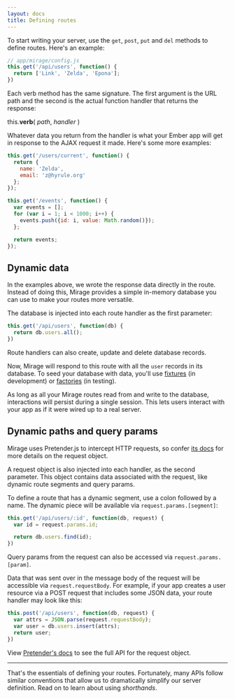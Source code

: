 ```yaml
---
layout: docs
title: Defining routes
---
```


To start writing your server, use the `get`, `post`, `put` and `del` methods to define routes. Here's an example:

```js
// app/mirage/config.js
this.get('/api/users', function() {
  return ['Link', 'Zelda', 'Epona'];
})
```

Each verb method has the same signature. The first argument is the URL path and the second is the actual function handler that returns the response:

<p class='u-callout'>this.<strong>verb</strong>( <em>path</em>, <em>handler</em> )</p>

Whatever data you return from the handler is what your Ember app will get in response to the AJAX request it made. Here's some more examples:

```js
this.get('/users/current', function() {
  return {
    name: 'Zelda',
    email: 'z@hyrule.org'
  };
});

this.get('/events', function() {
  var events = [];
  for (var i = 1; i < 1000; i++) {
    events.push({id: i, value: Math.random()});
  };

  return events;
});
```

## Dynamic data

In the examples above, we wrote the response data directly in the route. Instead of doing this, Mirage provides a simple in-memory database you can use to make your routes more versatile.

The database is injected into each route handler as the first parameter:

```js
this.get('/api/users', function(db) {
  return db.users.all();
})
```

<aside class='Docs-page__aside'>
  <p>Route handlers can also create, update and delete database records.</p>
</aside>

Now, Mirage will respond to this route with all the `user` records in its database. To seed your database with data, you'll use [fixtures]() (in development) or [factories]() (in testing).

As long as all your Mirage routes read from and write to the database, interactions will persist during a single session. This lets users interact with your app as if it were wired up to a real server.


## Dynamic paths and query params

<aside class='Docs-page__aside'>
  <p>Mirage uses Pretender.js to intercept HTTP requests, so confer <a href='#'>its docs</a> for more details on the request object.</p>
</aside>

A request object is also injected into each handler, as the second parameter. This object contains data associated with the request, like dynamic route segments and query params.
 
To define a route that has a dynamic segment, use a colon followed by a name. The dynamic piece will be available via `request.params.[segment]`:

```js
this.get('/api/users/:id', function(db, request) {
  var id = request.params.id;

  return db.users.find(id);
})
```

Query params from the request can also be accessed via `request.params.[param]`.

Data that was sent over in the message body of the request will be accessible via `request.requestBody`. For example, if your app creates a user resource via a POST request that includes some JSON data, your route handler may look like this:

```js
this.post('/api/users', function(db, request) {
  var attrs = JSON.parse(request.requestBody);
  var user = db.users.insert(attrs);
  return user;
})
```

View [Pretender's docs]() to see the full API for the request object. 

---

That's the essentials of defining your routes. Fortunately, many APIs follow similar conventions that allow us to dramatically simplify our server definition. Read on to learn about using *shorthands*.
